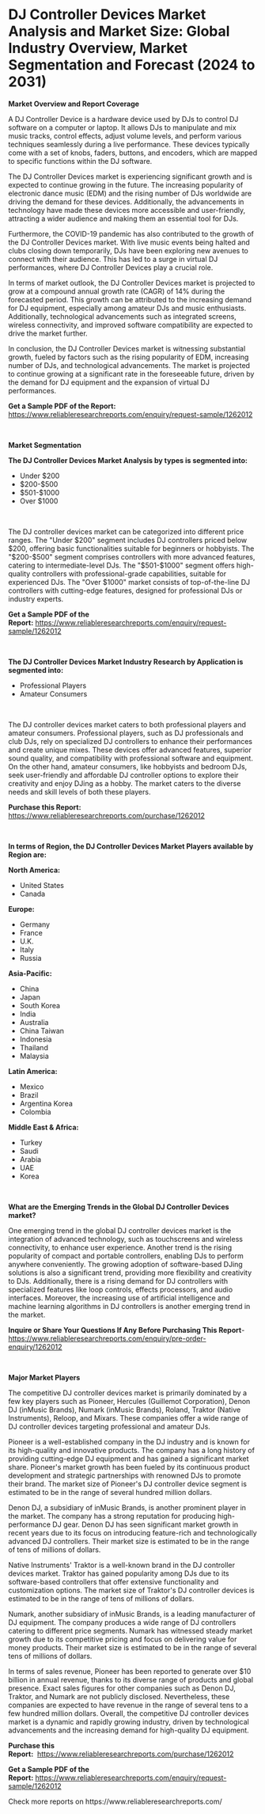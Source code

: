 <p><h1>DJ Controller Devices Market Analysis and Market Size: Global Industry Overview, Market Segmentation and Forecast (2024 to 2031)</h1></p><p><strong>Market Overview and Report Coverage</strong></p>
<p><p>A DJ Controller Device is a hardware device used by DJs to control DJ software on a computer or laptop. It allows DJs to manipulate and mix music tracks, control effects, adjust volume levels, and perform various techniques seamlessly during a live performance. These devices typically come with a set of knobs, faders, buttons, and encoders, which are mapped to specific functions within the DJ software.</p><p>The DJ Controller Devices market is experiencing significant growth and is expected to continue growing in the future. The increasing popularity of electronic dance music (EDM) and the rising number of DJs worldwide are driving the demand for these devices. Additionally, the advancements in technology have made these devices more accessible and user-friendly, attracting a wider audience and making them an essential tool for DJs.</p><p>Furthermore, the COVID-19 pandemic has also contributed to the growth of the DJ Controller Devices market. With live music events being halted and clubs closing down temporarily, DJs have been exploring new avenues to connect with their audience. This has led to a surge in virtual DJ performances, where DJ Controller Devices play a crucial role.</p><p>In terms of market outlook, the DJ Controller Devices market is projected to grow at a compound annual growth rate (CAGR) of 14% during the forecasted period. This growth can be attributed to the increasing demand for DJ equipment, especially among amateur DJs and music enthusiasts. Additionally, technological advancements such as integrated screens, wireless connectivity, and improved software compatibility are expected to drive the market further.</p><p>In conclusion, the DJ Controller Devices market is witnessing substantial growth, fueled by factors such as the rising popularity of EDM, increasing number of DJs, and technological advancements. The market is projected to continue growing at a significant rate in the foreseeable future, driven by the demand for DJ equipment and the expansion of virtual DJ performances.</p></p>
<p><strong>Get a Sample PDF of the Report:</strong> <a href="https://www.reliableresearchreports.com/enquiry/request-sample/1262012">https://www.reliableresearchreports.com/enquiry/request-sample/1262012</a></p>
<p>&nbsp;</p>
<p><strong>Market Segmentation</strong></p>
<p><strong>The DJ Controller Devices Market Analysis by types is segmented into:</strong></p>
<p><ul><li>Under $200</li><li>$200-$500</li><li>$501-$1000</li><li>Over $1000</li></ul></p>
<p>&nbsp;</p>
<p><p>The DJ controller devices market can be categorized into different price ranges. The "Under $200" segment includes DJ controllers priced below $200, offering basic functionalities suitable for beginners or hobbyists. The "$200-$500" segment comprises controllers with more advanced features, catering to intermediate-level DJs. The "$501-$1000" segment offers high-quality controllers with professional-grade capabilities, suitable for experienced DJs. The "Over $1000" market consists of top-of-the-line DJ controllers with cutting-edge features, designed for professional DJs or industry experts.</p></p>
<p><strong>Get a Sample PDF of the Report:</strong>&nbsp;<a href="https://www.reliableresearchreports.com/enquiry/request-sample/1262012">https://www.reliableresearchreports.com/enquiry/request-sample/1262012</a></p>
<p>&nbsp;</p>
<p><strong>The DJ Controller Devices Market Industry Research by Application is segmented into:</strong></p>
<p><ul><li>Professional Players</li><li>Amateur Consumers</li></ul></p>
<p>&nbsp;</p>
<p><p>The DJ controller devices market caters to both professional players and amateur consumers. Professional players, such as DJ professionals and club DJs, rely on specialized DJ controllers to enhance their performances and create unique mixes. These devices offer advanced features, superior sound quality, and compatibility with professional software and equipment. On the other hand, amateur consumers, like hobbyists and bedroom DJs, seek user-friendly and affordable DJ controller options to explore their creativity and enjoy DJing as a hobby. The market caters to the diverse needs and skill levels of both these players.</p></p>
<p><strong>Purchase this Report:</strong>&nbsp; <a href="https://www.reliableresearchreports.com/purchase/1262012">https://www.reliableresearchreports.com/purchase/1262012</a></p>
<p>&nbsp;</p>
<p><strong>In terms of Region, the DJ Controller Devices Market Players available by Region are:</strong></p>
<p>
    <p> <strong> North America: </strong>
        <ul>
            <li>United States</li>
            <li>Canada</li>
        </ul>
        </p> 
    <p> <strong> Europe: </strong>
        <ul>
            <li>Germany</li>
            <li>France</li>
            <li>U.K.</li>
            <li>Italy</li>
            <li>Russia</li>
        </ul>
        </p> 
    <p> <strong> Asia-Pacific: </strong>
        <ul>
            <li>China</li>
            <li>Japan</li>
            <li>South Korea</li>
            <li>India</li>
            <li>Australia</li>
            <li>China Taiwan</li>
            <li>Indonesia</li>
            <li>Thailand</li>
            <li>Malaysia</li>
        </ul>
        </p> 
    <p> <strong> Latin America: </strong>
        <ul>
            <li>Mexico</li>
            <li>Brazil</li>
            <li>Argentina Korea</li>
            <li>Colombia</li>
        </ul>
        </p> 
    <p> <strong> Middle East & Africa: </strong>
        <ul>
            <li>Turkey</li>
            <li>Saudi</li>
            <li>Arabia</li>
            <li>UAE</li>
            <li>Korea</li>
        </ul>
    </p>
    </p>
<p>&nbsp;</p>
<p><strong>What are the Emerging Trends in the Global DJ Controller Devices market?</strong></p>
<p><p>One emerging trend in the global DJ controller devices market is the integration of advanced technology, such as touchscreens and wireless connectivity, to enhance user experience. Another trend is the rising popularity of compact and portable controllers, enabling DJs to perform anywhere conveniently. The growing adoption of software-based DJing solutions is also a significant trend, providing more flexibility and creativity to DJs. Additionally, there is a rising demand for DJ controllers with specialized features like loop controls, effects processors, and audio interfaces. Moreover, the increasing use of artificial intelligence and machine learning algorithms in DJ controllers is another emerging trend in the market.</p></p>
<p><strong>Inquire or Share Your Questions If Any Before Purchasing This Report</strong>- <a href="https://www.reliableresearchreports.com/enquiry/pre-order-enquiry/1262012">https://www.reliableresearchreports.com/enquiry/pre-order-enquiry/1262012</a></p>
<p>&nbsp;</p>
<p><strong>Major Market Players</strong></p>
<p><p>The competitive DJ controller devices market is primarily dominated by a few key players such as Pioneer, Hercules (Guillemot Corporation), Denon DJ (inMusic Brands), Numark (inMusic Brands), Roland, Traktor (Native Instruments), Reloop, and Mixars. These companies offer a wide range of DJ controller devices targeting professional and amateur DJs.</p><p>Pioneer is a well-established company in the DJ industry and is known for its high-quality and innovative products. The company has a long history of providing cutting-edge DJ equipment and has gained a significant market share. Pioneer's market growth has been fueled by its continuous product development and strategic partnerships with renowned DJs to promote their brand. The market size of Pioneer's DJ controller device segment is estimated to be in the range of several hundred million dollars.</p><p>Denon DJ, a subsidiary of inMusic Brands, is another prominent player in the market. The company has a strong reputation for producing high-performance DJ gear. Denon DJ has seen significant market growth in recent years due to its focus on introducing feature-rich and technologically advanced DJ controllers. Their market size is estimated to be in the range of tens of millions of dollars.</p><p>Native Instruments' Traktor is a well-known brand in the DJ controller devices market. Traktor has gained popularity among DJs due to its software-based controllers that offer extensive functionality and customization options. The market size of Traktor's DJ controller devices is estimated to be in the range of tens of millions of dollars.</p><p>Numark, another subsidiary of inMusic Brands, is a leading manufacturer of DJ equipment. The company produces a wide range of DJ controllers catering to different price segments. Numark has witnessed steady market growth due to its competitive pricing and focus on delivering value for money products. Their market size is estimated to be in the range of several tens of millions of dollars.</p><p>In terms of sales revenue, Pioneer has been reported to generate over $10 billion in annual revenue, thanks to its diverse range of products and global presence. Exact sales figures for other companies such as Denon DJ, Traktor, and Numark are not publicly disclosed. Nevertheless, these companies are expected to have revenue in the range of several tens to a few hundred million dollars. Overall, the competitive DJ controller devices market is a dynamic and rapidly growing industry, driven by technological advancements and the increasing demand for high-quality DJ equipment.</p></p>
<p><strong>Purchase this Report:</strong>&nbsp;&nbsp;<a href="https://www.reliableresearchreports.com/purchase/1262012">https://www.reliableresearchreports.com/purchase/1262012</a></p>
<p></p>
<p><strong>Get a Sample PDF of the Report:</strong>&nbsp;<a href="https://www.reliableresearchreports.com/enquiry/request-sample/1262012">https://www.reliableresearchreports.com/enquiry/request-sample/1262012</a></p>
<p>Check more reports on https://www.reliableresearchreports.com/</p>